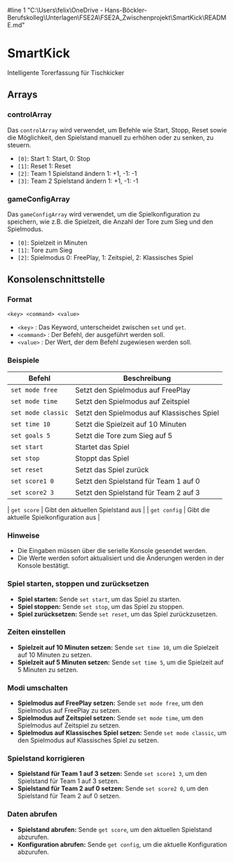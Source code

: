 #line 1 "C:\\Users\\felix\\OneDrive - Hans-Böckler-Berufskolleg\\Unterlagen\\FSE2A\\FSE2A_Zwischenprojekt\\SmartKick\\README.md"
# SmartKick
Intelligente Torerfassung für Tischkicker

## Arrays

### controlArray
Das `controlArray` wird verwendet, um Befehle wie Start, Stopp, Reset sowie die Möglichkeit, den Spielstand manuell zu erhöhen oder zu senken, zu steuern.

- `[0]`: Start  1: Start,
                0: Stop
- `[1]`: Reset  1: Reset
- `[2]`: Team 1 Spielstand ändern    1: +1,
                                    -1: -1
- `[3]`: Team 2 Spielstand ändern    1: +1,
                                    -1: -1

### gameConfigArray
Das `gameConfigArray` wird verwendet, um die Spielkonfiguration zu speichern, wie z.B. die Spielzeit, die Anzahl der Tore zum Sieg und den Spielmodus.

- `[0]`: Spielzeit in Minuten
- `[1]`: Tore zum Sieg
- `[2]`: Spielmodus 0: FreePlay, 
                    1: Zeitspiel, 
                    2: Klassisches Spiel

## Konsolenschnittstelle

### Format

`<key> <command> <value>`
- `<key>`       : Das Keyword, unterscheidet zwischen `set` und `get`.
- `<command>`   : Der Befehl, der ausgeführt werden soll.
- `<value>`     : Der Wert, der dem Befehl zugewiesen werden soll.

### Beispiele

| Befehl             | Beschreibung                                      |
|--------------------|---------------------------------------------------|
| `set mode free`    | Setzt den Spielmodus auf FreePlay                 |
| `set mode time`    | Setzt den Spielmodus auf Zeitspiel                |
| `set mode classic` | Setzt den Spielmodus auf Klassisches Spiel        |
| `set time 10`      | Setzt die Spielzeit auf 10 Minuten                |
| `set goals 5`      | Setzt die Tore zum Sieg auf 5                     |
| `set start`        | Startet das Spiel                                 |
| `set stop`         | Stoppt das Spiel                                  |
| `set reset`        | Setzt das Spiel zurück                            |
| `set score1 0`     | Setzt den Spielstand für Team 1 auf 0             |
| `set score2 3`     | Setzt den Spielstand für Team 2 auf 3             |

| `get score`        | Gibt den aktuellen Spielstand aus                 |
| `get config`       | Gibt die aktuelle Spielkonfiguration aus          |


### Hinweise
- Die Eingaben müssen über die serielle Konsole gesendet werden.
- Die Werte werden sofort aktualisiert und die Änderungen werden in der Konsole bestätigt.


### Spiel starten, stoppen und zurücksetzen

- **Spiel starten:** Sende `set start`, um das Spiel zu starten.
- **Spiel stoppen:** Sende `set stop`, um das Spiel zu stoppen.
- **Spiel zurücksetzen:** Sende `set reset`, um das Spiel zurückzusetzen.


### Zeiten einstellen

- **Spielzeit auf 10 Minuten setzen:** Sende `set time 10`, um die Spielzeit auf 10 Minuten zu setzen.
- **Spielzeit auf 5 Minuten setzen:** Sende `set time 5`, um die Spielzeit auf 5 Minuten zu setzen.


### Modi umschalten

- **Spielmodus auf FreePlay setzen:** Sende `set mode free`, um den Spielmodus auf FreePlay zu setzen.
- **Spielmodus auf Zeitspiel setzen:** Sende `set mode time`, um den Spielmodus auf Zeitspiel zu setzen.
- **Spielmodus auf Klassisches Spiel setzen:** Sende `set mode classic`, um den Spielmodus auf Klassisches Spiel zu setzen.


### Spielstand korrigieren

- **Spielstand für Team 1 auf 3 setzen:** Sende `set score1 3`, um den Spielstand für Team 1 auf 3 setzen.
- **Spielstand für Team 2 auf 0 setzen:** Sende `set score2 0`, um den Spielstand für Team 2 auf 0 setzen.


### Daten abrufen

- **Spielstand abrufen:** Sende `get score`, um den aktuellen Spielstand abzurufen.
- **Konfiguration abrufen:** Sende `get config`, um die aktuelle Konfiguration abzurufen.